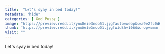```yaml
---
title:  "Let's syay in bed today!"
metadate: "hide"
categories: [ God Pussy ]
image: "https://preview.redd.it/ynw0eie3noo51.jpg?auto=webp&s=a9e2fc0d6f12ee9e130ae0c14f78d7c65dbf2d3f"
thumb: "https://preview.redd.it/ynw0eie3noo51.jpg?width=1080&crop=smart&auto=webp&s=28ac50814ab46b4a0e77235b15b91efaf0746d4a"
visit: ""
---
```

Let's syay in bed today!
